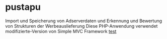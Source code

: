 # pustapu
Import und Speicherung von Adserverdaten und Erkennung und Bewertung von Strukturen der Werbeauslieferung
Diese PHP-Anwendung verwendet modifizierte-Version von Simple MVC Framework
<a href="https://beier.f4.htw-berlin.de/wiki/php/simple-mvc/">test</a>
